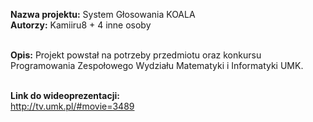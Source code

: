 <b>Nazwa projektu:</b> System Głosowania KOALA<br/>
<b>Autorzy:</b> Kamiiru8 + 4 inne osoby<br/><br/>


<b>Opis:</b> Projekt powstał na potrzeby przedmiotu oraz konkursu Programowania Zespołowego Wydziału Matematyki i Informatyki UMK.<br/><br/>

<b>Link do wideoprezentacji:</b><br/>
http://tv.umk.pl/#movie=3489

